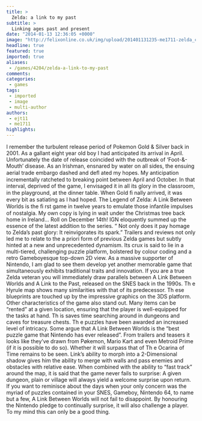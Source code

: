 ```yaml
---
title: >
  Zelda: a link to my past
subtitle: >
  Linking ages past and present
date: "2014-01-13 12:36:05 +0000"
image: "http://felixonline.co.uk/img/upload/201401131235-me1711-zelda_canadianceleb2013_01.jpg"
headline: true
featured: true
imported: true
aliases:
 - /games/4204/zelda-a-link-to-my-past
comments:
categories:
 - games
tags:
 - imported
 - image
 - multi-author
authors:
 - ejt11
 - me1711
highlights:
---
```


I remember the turbulent release period of Pokemon Gold & Silver back in 2001. As a gallant eight year old boy I had anticipated its arrival in April. Unfortunately the date of release coincided with the outbreak of ‘Foot-&-Mouth’ disease. As an Irishman, ensnared by water on all sides, the ensuing aerial trade embargo dashed and deﬂ ated my hopes. My anticipation incrementally ratcheted to breaking point between April and October. In that interval, deprived of the game, I envisaged it in all its glory in the classroom, in the playground, at the dinner table. When Gold ﬁ nally arrived, it was every bit as satiating as I had hoped. The Legend of Zelda: A Link Between Worlds is the ﬁ rst game in twelve years to emulate those infantile impulses of nostalgia. My own copy is lying in wait under the Christmas tree back home in Ireland... Roll on December 14th! IGN eloquently summed up the essence of the latest addition to the series. “ Not only does it pay homage to Zelda’s past glory: It reinvigorates its spark.” Trailers and reviews not only led me to relate to the a priori form of previous Zelda games but subtly hinted at a new and unprecedented dynamism. Its crux is said to lie in a multi-tiered, challenging puzzle platform, bolstered by colour coding and a retro Gameboyesque top-down 2D view. As a massive supporter of Nintendo, I am glad to see them develop yet another memorable game that simultaneously exhibits traditional traits and innovation. If you are a true Zelda veteran you will immediately draw parallels between A Link Between Worlds and A Link to the Past, released on the SNES back in the 1990s. Th e Hyrule map shows many similarities with that of its predecessor. Th ese blueprints are touched up by the impressive graphics on the 3DS platform. Other characteristics of the game also stand out. Many items can be “rented” at a given location, ensuring that the player is well-equipped for the tasks at hand. Th is saves time searching around in dungeons and caves for treasure chests. Th e puzzles have been awarded an increased level of intricacy. Some argue that A Link Between Worlds is the “best puzzle game that Nintendo has ever released”. From trailers and teasers it looks like they’ve drawn from Pøkemon, Mario Kart and even Metroid Prime (if it is possible to do so). Whether it will surpass that of Th e Ocarina of Time remains to be seen. Link’s ability to morph into a 2-Dimensional shadow gives him the ability to merge with walls and pass enemies and obstacles with relative ease. When combined with the ability to “fast track” around the map, it is said that the game never fails to surprise: A given dungeon, plain or village will always yield a welcome surprise upon return. If you want to reminisce about the days when your only concern was the myriad of puzzles contained in your SNES, Gameboy, Nintendo 64, to name but a few, A Link Between Worlds will not fail to disappoint. By honouring the Nintendo pledge to continually surprise, it will also challenge a player. To my mind this can only be a good thing.
